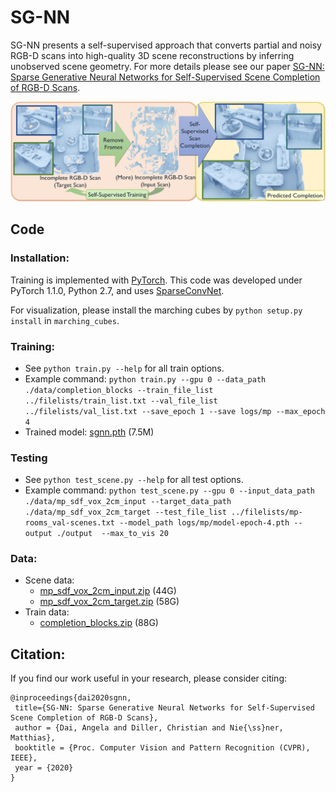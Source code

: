 # SG-NN

SG-NN presents a self-supervised approach that converts partial and noisy RGB-D scans into high-quality 3D scene reconstructions by inferring unobserved scene geometry. For more details please see our paper [
SG-NN: Sparse Generative Neural Networks for Self-Supervised Scene Completion of RGB-D Scans](https://arxiv.org/pdf/1912.00036.pdf).

[<img src="sgnn.jpg">](https://arxiv.org/abs/1912.00036)


## Code
### Installation:  
Training is implemented with [PyTorch](https://pytorch.org/). This code was developed under PyTorch 1.1.0, Python 2.7, and uses [SparseConvNet](https://github.com/facebookresearch/SparseConvNet).

For visualization, please install the marching cubes by `python setup.py install` in `marching_cubes`.

### Training:  
* See `python train.py --help` for all train options. 
* Example command: `python train.py --gpu 0 --data_path ./data/completion_blocks --train_file_list ../filelists/train_list.txt --val_file_list ../filelists/val_list.txt --save_epoch 1 --save logs/mp --max_epoch 4`
* Trained model: [sgnn.pth](http://kaldir.vc.in.tum.de/adai/SGNN/sgnn.pth) (7.5M)

### Testing
* See `python test_scene.py --help` for all test options. 
* Example command: `python test_scene.py --gpu 0 --input_data_path ./data/mp_sdf_vox_2cm_input --target_data_path ./data/mp_sdf_vox_2cm_target --test_file_list ../filelists/mp-rooms_val-scenes.txt --model_path logs/mp/model-epoch-4.pth --output ./output  --max_to_vis 20`

### Data:
* Scene data: 
  - [mp_sdf_vox_2cm_input.zip](http://kaldir.vc.in.tum.de/adai/SGNN/mp_sdf_vox_2cm_input.zip) (44G)
  - [mp_sdf_vox_2cm_target.zip](http://kaldir.vc.in.tum.de/adai/SGNN/mp_sdf_vox_2cm_target.zip) (58G)
* Train data:
  - [completion_blocks.zip](http://kaldir.vc.in.tum.de/adai/SGNN/completion_blocks.zip) (88G)

## Citation:  
If you find our work useful in your research, please consider citing:
```
@inproceedings{dai2020sgnn,
 title={SG-NN: Sparse Generative Neural Networks for Self-Supervised Scene Completion of RGB-D Scans},
 author = {Dai, Angela and Diller, Christian and Nie{\ss}ner, Matthias},
 booktitle = {Proc. Computer Vision and Pattern Recognition (CVPR), IEEE},
 year = {2020}
}
```
